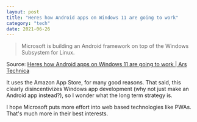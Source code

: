 ```yaml
---
layout: post
title: "Heres how Android apps on Windows 11 are going to work"
category: "tech"
date: 2021-06-26
---
```


> Microsoft is building an Android framework on top of the Windows Subsystem for Linux.

Source: [Heres how Android apps on Windows 11 are going to work | Ars Technica](https://arstechnica.com/gadgets/2021/06/microsofts-windows-subsystem-for-android-sounds-a-lot-like-chrome-os/)

It uses the Amazon App Store, for many good reasons. That said, this clearly disincentivizes Windows app development (why not just make an Android app instead?), so I wonder what the long term strategy is.

I hope Microsoft puts more effort into web based technologies like PWAs. That's much more in their best interests.

